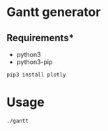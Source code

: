 # Gantt generator

## Requirements*

* python3
* python3-pip

```
pip3 install plotly
```

# Usage

```
./gantt
```
